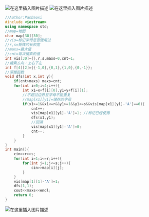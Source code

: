 ![在这里插入图片描述](https://pic.2ge.org/cdn/?url=https://img-blog.csdnimg.cn/bbf87d1df6824921acb47c0f0762d5f5.png?x-oss-process=image/watermark,type_ZHJvaWRzYW5zZmFsbGJhY2s,shadow_50,text_Q1NETiBA5r2Y6YGT54a5,size_20,color_FFFFFF,t_70,g_se,x_16)
![在这里插入图片描述](https://pic.2ge.org/cdn/?url=https://img-blog.csdnimg.cn/b849c563a1e74fd5a1efb0068a58ffec.png?x-oss-process=image/watermark,type_ZHJvaWRzYW5zZmFsbGJhY2s,shadow_50,text_Q1NETiBA5r2Y6YGT54a5,size_20,color_FFFFFF,t_70,g_se,x_16)

```cpp
//Author:PanDaoxi
#include <iostream>
using namespace std;
//map=地图 
char map[30][30];
//vis=标记字母是否使用过
//r,s=矩阵的长和宽
//maxs=最大值
//cnt=每次搜索的值 
int vis[30]={},r,s,maxs=0,cnt=1; 
//搜索方向：上右下左 
int f[4][2]={{-1,0},{0,1},{1,0},{0,-1}};
//深搜函数 
void dfs(int x,int y){
	if(cnt>maxs) maxs=cnt;
	for(int i=0;i<4;i++){
		int x1=x+f[i][0],y1=y+f[i][1];
		//不超过边界且字母不能重复 
		//map[x1][y1]=储存的字母 
		if(x1>=1&&x1<=r&&y1>=1&&y1<=s&&vis[map[x1][y1]-'A']==0){
			cnt++;
			vis[map[x1][y1]-'A']=1; //标记已经使用
			dfs(x1,y1);
			//回溯
			vis[map[x1][y1]-'A']=0;
			cnt--; 
		}
	}
} 
int main(){
	cin>>r>>s;
	for(int i=1;i<=r;i++){
		for(int j=1;j<=s;j++){
			cin>>map[i][j];
		}
	} 
	vis[map[1][1]-'A']=1;
	dfs(1,1);
	cout<<maxs<<endl;
	return 0;
}
```

![在这里插入图片描述](https://pic.2ge.org/cdn/?url=https://img-blog.csdnimg.cn/f321c01bcdec4b0782a84b493af4e22b.png?x-oss-process=image/watermark,type_ZHJvaWRzYW5zZmFsbGJhY2s,shadow_50,text_Q1NETiBA5r2Y6YGT54a5,size_20,color_FFFFFF,t_70,g_se,x_16)

